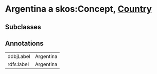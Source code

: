 # Argentina a skos:Concept, [Country](/0.1/Country)

## Subclasses

## Annotations

|||
|-----|-----|
|ddbjLabel|Argentina|
|rdfs:label|Argentina|

